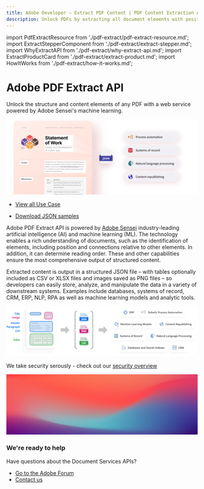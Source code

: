 ```yaml
---
title: Adobe Developer — Extract PDF Content | PDF Content Extraction API | Adobe Document Services
description: Unlock PDFs by extracting all document elements with positioning and reading order into JSON format for a variety of downstream solutions such as RPA and NLP. Learn more today.
---
```


import PdfExtractResource from './pdf-extract/pdf-extract-resource.md';
import ExtractStepperComponent from './pdf-extract/extract-stepper.md';
import WhyExtractAPI from './pdf-extract/why-extract-api.md';
import ExtractProductCard from './pdf-extract/extract-product.md';
import HowItWorks from './pdf-extract/how-it-works.md';

<Hero slots="heading, text, assets" customLayout variant="fullwidth" className="herobgImage homeHeroAssetImg"/>

# Adobe PDF Extract API

Unlock the structure and content elements of any PDF with a web service powered by Adobe Sensei's machine learning.

![hero asset image](images/extract-hero-tablet@2x.png)


<WrapperComponent slots="content" repeat="1" theme="light" className="padding-zero"/>

<WhyExtractAPI/>



<WrapperComponent slots="content" repeat="1" theme="lightest"/>


<PdfExtractResource/>

<TextBlock slots="buttons" isCentered theme="lightest"  className='padding-5'/>

- [View all Use Case](/src/pages/use-cases)

<WrapperComponent slots="content" repeat="1" theme="light"/>

<HowItWorks/>

<CustomIframeBlock source="https://video.tv.adobe.com/v/333506" theme="light"/>


<TextBlock slots="buttons"  theme="light" isCentered  className="padding-5"/>

* [Download JSON samples](https://adobe.com/go/dcExtract_sample)


<TextBlock slots="text1, text2  " theme="light" className="media-horizantal-align mediaSize link"/>

Adobe PDF Extract API is powered by [Adobe Sensei](https://www.adobe.com/sensei.html) industry-leading artificial intelligence (AI) and machine learning (ML). The technology enables a rich understanding of documents, such as the identification of elements, including position and connections relative to other elements. In addition, it can determine reading order. These and other capabilities ensure the most comprehensive output of structured content.

Extracted content is output in a structured JSON file – with tables optionally included as CSV or XLSX files and images saved as PNG files – so developers can easily store, analyze, and manipulate the data in a variety of downstream systems. Examples include databases, systems of record, CRM, ERP, NLP, RPA as well as machine learning models and analytic tools.

<TextBlock slots="image" theme="light"  imgWidth="100%" className="media-horizantal-zero-padding mediaSize "/>

![how-it-works-desktop](images/how-it-works-desktop.png)

<TextBlock slots="text" theme="light" isCentered className="media-bottom-padding link"/>

We take security serously - check out our [security overview](https://www.adobe.com/content/dam/cc/en/security/pdfs/AdobeDocumentServices_SecurityOverview.pdf)

<WrapperComponent slots="content" repeat="1" theme="lightest "/>

<ExtractStepperComponent />


<WrapperComponent slots="content" repeat="1" theme="light"/>

<ExtractProductCard/>


<SummaryBlock slots="image, heading, text, buttons" theme="lightest" background="white" />

![](images/bg-hero.jpeg)

### We're ready to help

Have questions about the Document Services APIs?

- [Go to the Adobe Forum](/src/pages/gettingstarted.md)
- [Contact us](./contact-us.md)

